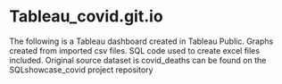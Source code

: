 # Tableau_covid.git.io


The following is a Tableau dashboard created in Tableau Public.
Graphs created from imported csv files.
SQL code used to create excel files included.
Original source dataset is covid_deaths can be found on the SQLshowcase_covid project repository
